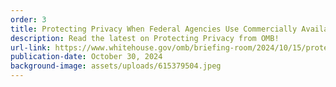 ```yaml
---
order: 3
title: Protecting Privacy When Federal Agencies Use Commercially Available Information
description: Read the latest on Protecting Privacy from OMB!
url-link: https://www.whitehouse.gov/omb/briefing-room/2024/10/15/protecting-privacy-when-federal-agencies-use-commercially-available-information/
publication-date: October 30, 2024
background-image: assets/uploads/615379504.jpeg
---
```

